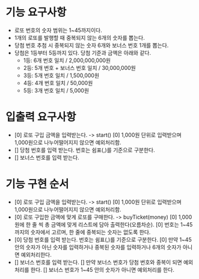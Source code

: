 # 기능 요구사항
- 로또 번호의 숫자 범위는 1~45까지이다.
- 1개의 로또를 발행할 때 중복되지 않는 6개의 숫자를 뽑는다.
- 당첨 번호 추첨 시 중복되지 않는 숫자 6개와 보너스 번호 1개를 뽑는다.
- 당첨은 1등부터 5등까지 있다. 당첨 기준과 금액은 아래와 같다.
  - 1등: 6개 번호 일치 / 2,000,000,000원
  - 2등: 5개 번호 + 보너스 번호 일치 / 30,000,000원
  - 3등: 5개 번호 일치 / 1,500,000원
  - 4등: 4개 번호 일치 / 50,000원
  - 5등: 3개 번호 일치 / 5,000원


# 입출력 요구사항
- [0] 로또 구입 금액을 입력받는다. -> start()
    [0] 1,000원 단위로 입력받으며 1,000원으로 나누어떨어지지 않으면 예외처리함.
- [] 당첨 번호를 입력 받는다. 번호는 쉼표(,)를 기준으로 구분한다.
- [] 보너스 번호를 입력 받는다.

# 기능 구현 순서
- [0] 로또 구입 금액을 입력받는다. -> start()
    [0] 1,000원 단위로 입력받으며 1,000원으로 나누어떨어지지 않으면 예외처리함.
- [0] 로또 구입한 금액에 맞게 로또를 구매한다. -> buyTicket(money)
    [0] 1,000원에 한 줄 씩 총 금액에 맞게 리스트에 담아 출력한다(오름차순).
    [0] 번호는 1~45까지의 숫자에서 고르며, 한 줄에 중복되는 숫자는 없도록 한다.
- [0] 당첨 번호를 입력 받는다. 번호는 쉼표(,)를 기준으로 구분한다.
    [0] 만약 1~45 안의 숫자가 아닌 숫자를 입력하거나 중복된 숫자를 입력하거나 6개의 숫자가 아니면 예외처리한다.
- [] 보너스 번호를 입력 받는다.
    [] 만약 보너스 번호가 당첨 번호와 중복이 되면 예외처리를 한다.
    [] 보너스 번호가 1~45 안의 숫자가 아니면 예외처리를 한다.